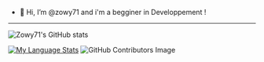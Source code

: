 - 👋  Hi, I’m @zowy71 and i'm a begginer in Developpement !

---

![Zowy71's GitHub stats](https://github-readme-stats.vercel.app/api?username=perr0112&show_icons=true&theme=github_dark)

[![My Language Stats](https://github-readme-stats.vercel.app/api/top-langs/?username=perr0112&langs_count=5&theme=github_dark)]()
![GitHub Contributors Image](https://contrib.rocks/image?repo=perr0112/Your_GitHub_Repository_Name)
